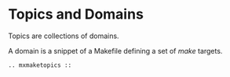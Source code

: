 # Topics and Domains

Topics are collections of domains.

A domain is a snippet of a Makefile defining a set of *make* targets.

```{eval-rst}
.. mxmaketopics ::
```